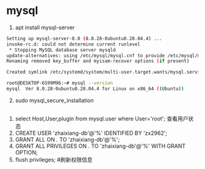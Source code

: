 <!--
 * @Author: zhaix
 * @Date: 2022-04-14 22:36:34
 * @LastEditTime: 2022-04-14 23:33:52
 * @LastEditors: Do not edit
 * @FilePath: \goodstudy\网络技术-平台-框架\windows\windows linux子系统\wsl2\mysql-setup.md
 * @Description: ubuntu 下安装mysql
-->
# mysql
1. apt install mysql-server
```sh
Setting up mysql-server-8.0 (8.0.28-0ubuntu0.20.04.4) ...
invoke-rc.d: could not determine current runlevel
 * Stopping MySQL database server mysqld                                                                         [ OK ]
update-alternatives: using /etc/mysql/mysql.cnf to provide /etc/mysql/my.cnf (my.cnf) in auto mode
Renaming removed key_buffer and myisam-recover options (if present)

Created symlink /etc/systemd/system/multi-user.target.wants/mysql.service → /lib/systemd/system/mysql.service.

root@DESKTOP-6S99M96:~# mysql --version
mysql  Ver 8.0.28-0ubuntu0.20.04.4 for Linux on x86_64 ((Ubuntu))
```
2. sudo mysql_secure_installation

## 
1. select Host,User,plugin from mysql.user where User='root';  查看用户状态
2. CREATE USER 'zhaixiang-db'@'%' IDENTIFIED BY 'zx2962';
3. GRANT ALL ON *.* TO 'zhaixiang-db'@'%';
4.  GRANT ALL PRIVILEGES ON *.* TO 'zhaixiang-db'@'%' WITH GRANT OPTION;
5. flush privileges;  #刷新权限信息